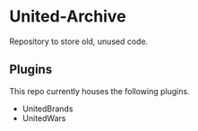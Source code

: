# United-Archive
Repository to store old, unused code.

## Plugins
This repo currently houses the following plugins.
- UnitedBrands
- UnitedWars
